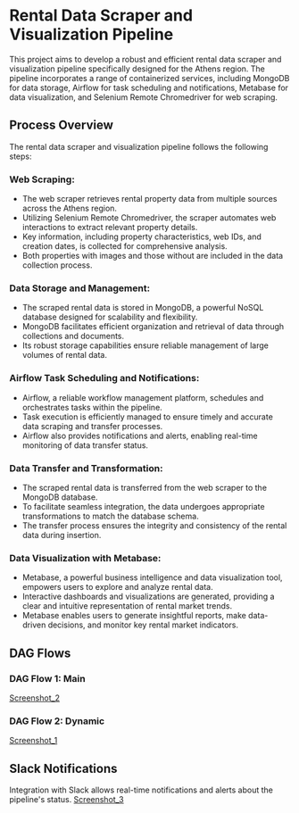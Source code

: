 # Rental Data Scraper and Visualization Pipeline

This project aims to develop a robust and efficient rental data scraper and visualization pipeline specifically designed for the Athens region. The pipeline incorporates a range of containerized services, including MongoDB for data storage, Airflow for task scheduling and notifications, Metabase for data visualization, and Selenium Remote Chromedriver for web scraping.

## Process Overview

The rental data scraper and visualization pipeline follows the following steps:

### Web Scraping:

- The web scraper retrieves rental property data from multiple sources across the Athens region.
- Utilizing Selenium Remote Chromedriver, the scraper automates web interactions to extract relevant property details.
- Key information, including property characteristics, web IDs, and creation dates, is collected for comprehensive analysis.
- Both properties with images and those without are included in the data collection process.

### Data Storage and Management:

- The scraped rental data is stored in MongoDB, a powerful NoSQL database designed for scalability and flexibility.
- MongoDB facilitates efficient organization and retrieval of data through collections and documents.
- Its robust storage capabilities ensure reliable management of large volumes of rental data.

### Airflow Task Scheduling and Notifications:

- Airflow, a reliable workflow management platform, schedules and orchestrates tasks within the pipeline.
- Task execution is efficiently managed to ensure timely and accurate data scraping and transfer processes.
- Airflow also provides notifications and alerts, enabling real-time monitoring of data transfer status.

### Data Transfer and Transformation:

- The scraped rental data is transferred from the web scraper to the MongoDB database.
- To facilitate seamless integration, the data undergoes appropriate transformations to match the database schema.
- The transfer process ensures the integrity and consistency of the rental data during insertion.

### Data Visualization with Metabase:

- Metabase, a powerful business intelligence and data visualization tool, empowers users to explore and analyze rental data.
- Interactive dashboards and visualizations are generated, providing a clear and intuitive representation of rental market trends.
- Metabase enables users to generate insightful reports, make data-driven decisions, and monitor key rental market indicators.

## DAG Flows

### DAG Flow 1: Main
[Screenshot_2](https://github.com/ClementineM12/Scraper_of_rentals_/assets/106354411/c84f89ab-2fb2-4d5b-a051-7aee4449c12f)

### DAG Flow 2: Dynamic
[Screenshot_1](https://github.com/ClementineM12/Scraper_of_rentals_/assets/106354411/fdd54450-48a5-40ee-86a5-518ca6e90c85)

## Slack Notifications

Integration with Slack allows real-time notifications and alerts about the pipeline's status. 
[Screenshot_3](https://github.com/ClementineM12/Scraper_of_rentals_/assets/106354411/44794d68-7e25-480b-8765-9a2c5da40060)
